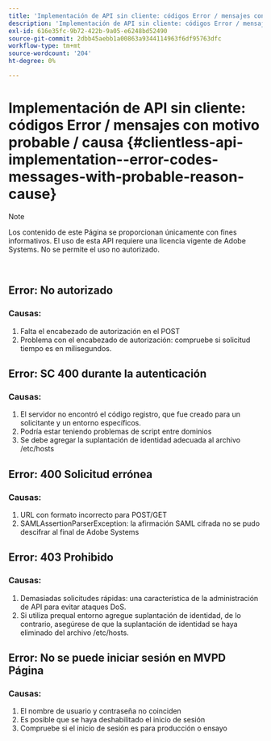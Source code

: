 ```yaml
---
title: 'Implementación de API sin cliente: códigos Error / mensajes con motivo probable / causa'
description: 'Implementación de API sin cliente: códigos Error / mensajes con motivo probable / causa'
exl-id: 616e35fc-9b72-422b-9a05-e6248bd52490
source-git-commit: 2dbb45aebb1a00863a9344114963f6df95763dfc
workflow-type: tm+mt
source-wordcount: '204'
ht-degree: 0%

---
```


# Implementación de API sin cliente: códigos Error / mensajes con motivo probable / causa {#clientless-api-implementation--error-codes-messages-with-probable-reason-cause}

>[!NOTE]
>
>Los contenido de este Página se proporcionan únicamente con fines informativos. El uso de esta API requiere una licencia vigente de Adobe Systems. No se permite el uso no autorizado.

</br>


## Error: No autorizado

### Causas:

1. Falta el encabezado de autorización en el POST
1. Problema con el encabezado de autorización: compruebe si solicitud tiempo es en milisegundos.

## Error: SC 400 durante la autenticación

### Causas:

1. El servidor no encontró el código registro, que fue creado para un solicitante y un entorno específicos.
1. Podría estar teniendo problemas de script entre dominios
1. Se debe agregar la suplantación de identidad adecuada al archivo /etc/hosts

## Error: 400 Solicitud errónea

### Causas:

1. URL con formato incorrecto para POST/GET
1. SAMLAssertionParserException: la afirmación SAML cifrada no se pudo descifrar al final de Adobe Systems

## Error: 403 Prohibido

### Causas:

1. Demasiadas solicitudes rápidas: una característica de la administración de API para evitar ataques DoS.
2. Si utiliza prequal entorno agregue suplantación de identidad, de lo contrario, asegúrese de que la suplantación de identidad se haya eliminado del archivo /etc/hosts.

## Error: No se puede iniciar sesión en MVPD Página

### Causas:

1. El nombre de usuario y contraseña no coinciden
2. Es posible que se haya deshabilitado el inicio de sesión
3. Compruebe si el inicio de sesión es para producción o ensayo


<!--

## Related Information

- [Clientless API Reference](/help/authentication/rest-api-reference.md)

-->
